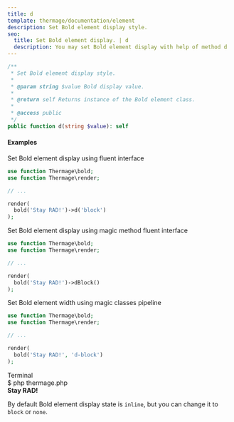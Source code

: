 ```yaml
---
title: d
template: thermage/documentation/element
description: Set Bold element display style.
seo:
  title: Set Bold element display. | d
  description: You may set Bold element display with help of method d
---
```


```php
/**
 * Set Bold element display style.
 *
 * @param string $value Bold display value.
 *
 * @return self Returns instance of the Bold element class.
 *
 * @access public
 */
public function d(string $value): self
```

#### Examples

Set Bold element display using fluent interface
```php
use function Thermage\bold;
use function Thermage\render;

// ...

render(
  bold('Stay RAD!')->d('block')
);
```

Set Bold element display using magic method fluent interface
```php
use function Thermage\bold;
use function Thermage\render;

// ...

render(
  bold('Stay RAD!')->dBlock()
);
```

Set Bold element width using magic classes pipeline
```php
use function Thermage\bold;
use function Thermage\render;

// ...

render(
  bold('Stay RAD!', 'd-block')
);
```

<div class="terminal">
  <div class="terminal-header">Terminal</div>
  <div class="terminal-body">
    <div class="terminal-command">$ php thermage.php</div>
    <div class="el-div" style="font-weight: bold;">Stay RAD!</div>
  </div>
</div>

By default Bold element display state is `inline`, but you can change it to `block` or `none`.